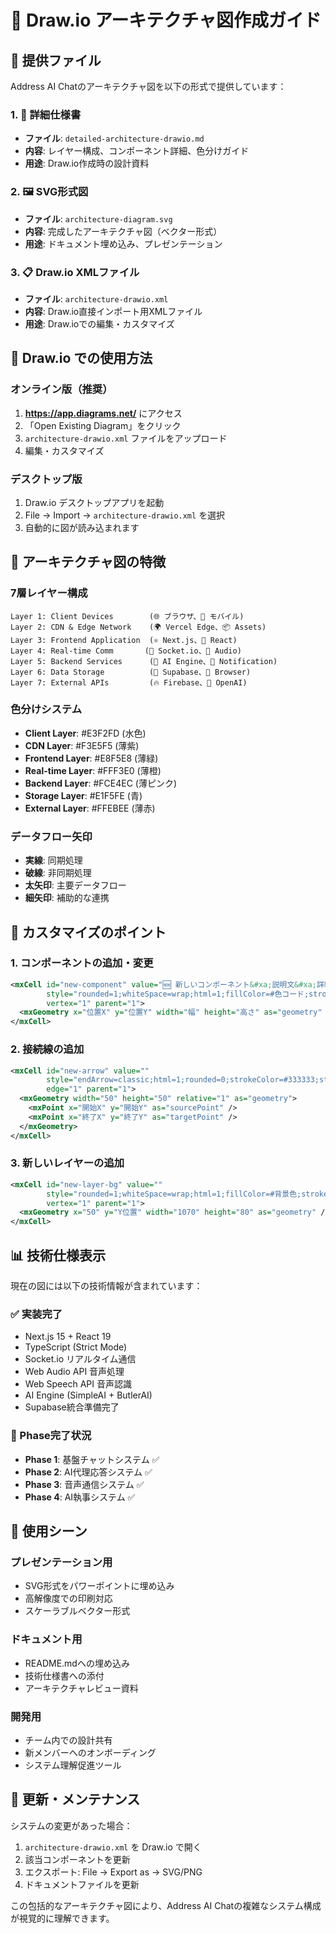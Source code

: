 # 🎨 Draw.io アーキテクチャ図作成ガイド

## 📁 提供ファイル

Address AI Chatのアーキテクチャ図を以下の形式で提供しています：

### 1. 📄 詳細仕様書
- **ファイル**: `detailed-architecture-drawio.md`
- **内容**: レイヤー構成、コンポーネント詳細、色分けガイド
- **用途**: Draw.io作成時の設計資料

### 2. 🖼️ SVG形式図
- **ファイル**: `architecture-diagram.svg`
- **内容**: 完成したアーキテクチャ図（ベクター形式）
- **用途**: ドキュメント埋め込み、プレゼンテーション

### 3. 📋 Draw.io XMLファイル
- **ファイル**: `architecture-drawio.xml`
- **内容**: Draw.io直接インポート用XMLファイル
- **用途**: Draw.ioでの編集・カスタマイズ

## 🚀 Draw.io での使用方法

### オンライン版（推奨）
1. **https://app.diagrams.net/** にアクセス
2. 「Open Existing Diagram」をクリック
3. `architecture-drawio.xml` ファイルをアップロード
4. 編集・カスタマイズ

### デスクトップ版
1. Draw.io デスクトップアプリを起動
2. File → Import → `architecture-drawio.xml` を選択
3. 自動的に図が読み込まれます

## 🎨 アーキテクチャ図の特徴

### 7層レイヤー構成
```
Layer 1: Client Devices        (🌐 ブラウザ、📱 モバイル)
Layer 2: CDN & Edge Network    (🌍 Vercel Edge、📦 Assets)
Layer 3: Frontend Application  (⚛️ Next.js、🎨 React)
Layer 4: Real-time Comm       (🔌 Socket.io、🎤 Audio)
Layer 5: Backend Services      (🤖 AI Engine、📢 Notification)
Layer 6: Data Storage          (🐘 Supabase、💾 Browser)
Layer 7: External APIs         (🔥 Firebase、🧠 OpenAI)
```

### 色分けシステム
- **Client Layer**: #E3F2FD (水色)
- **CDN Layer**: #F3E5F5 (薄紫)
- **Frontend Layer**: #E8F5E8 (薄緑)
- **Real-time Layer**: #FFF3E0 (薄橙)
- **Backend Layer**: #FCE4EC (薄ピンク)
- **Storage Layer**: #E1F5FE (青)
- **External Layer**: #FFEBEE (薄赤)

### データフロー矢印
- **実線**: 同期処理
- **破線**: 非同期処理
- **太矢印**: 主要データフロー
- **細矢印**: 補助的な連携

## 🔧 カスタマイズのポイント

### 1. コンポーネントの追加・変更
```xml
<mxCell id="new-component" value="🆕 新しいコンポーネント&#xa;説明文&#xa;詳細情報" 
        style="rounded=1;whiteSpace=wrap;html=1;fillColor=#色コード;strokeColor=#境界色;" 
        vertex="1" parent="1">
  <mxGeometry x="位置X" y="位置Y" width="幅" height="高さ" as="geometry" />
</mxCell>
```

### 2. 接続線の追加
```xml
<mxCell id="new-arrow" value="" 
        style="endArrow=classic;html=1;rounded=0;strokeColor=#333333;strokeWidth=2;" 
        edge="1" parent="1">
  <mxGeometry width="50" height="50" relative="1" as="geometry">
    <mxPoint x="開始X" y="開始Y" as="sourcePoint" />
    <mxPoint x="終了X" y="終了Y" as="targetPoint" />
  </mxGeometry>
</mxCell>
```

### 3. 新しいレイヤーの追加
```xml
<mxCell id="new-layer-bg" value="" 
        style="rounded=1;whiteSpace=wrap;html=1;fillColor=#背景色;strokeColor=#境界色;strokeWidth=2;opacity=30;" 
        vertex="1" parent="1">
  <mxGeometry x="50" y="Y位置" width="1070" height="80" as="geometry" />
</mxCell>
```

## 📊 技術仕様表示

現在の図には以下の技術情報が含まれています：

### ✅ 実装完了
- Next.js 15 + React 19
- TypeScript (Strict Mode)
- Socket.io リアルタイム通信
- Web Audio API 音声処理
- Web Speech API 音声認識
- AI Engine (SimpleAI + ButlerAI)
- Supabase統合準備完了

### 🔄 Phase完了状況
- **Phase 1**: 基盤チャットシステム ✅
- **Phase 2**: AI代理応答システム ✅
- **Phase 3**: 音声通信システム ✅
- **Phase 4**: AI執事システム ✅

## 🎯 使用シーン

### プレゼンテーション用
- SVG形式をパワーポイントに埋め込み
- 高解像度での印刷対応
- スケーラブルベクター形式

### ドキュメント用
- README.mdへの埋め込み
- 技術仕様書への添付
- アーキテクチャレビュー資料

### 開発用
- チーム内での設計共有
- 新メンバーへのオンボーディング
- システム理解促進ツール

## 📝 更新・メンテナンス

システムの変更があった場合：

1. `architecture-drawio.xml` を Draw.io で開く
2. 該当コンポーネントを更新
3. エクスポート: File → Export as → SVG/PNG
4. ドキュメントファイルを更新

この包括的なアーキテクチャ図により、Address AI Chatの複雑なシステム構成が視覚的に理解できます。
